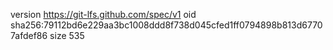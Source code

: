 version https://git-lfs.github.com/spec/v1
oid sha256:79112bd6e229aa3bc1008ddd8f738d045cfed1ff0794898b813d67707afdef86
size 535

